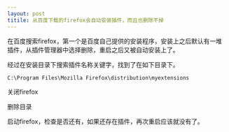 ```yaml
---
layout: post
titile: 从百度下载的firefox会自动安装插件，而且也删除不掉
---
```


在百度搜索firefox，第一个是百度自己提供的安装程序，安装上之后默认有一堆插件，从插件管理器中选择删除，重启之后又被自动安装上了。

经过在安装目录下搜索插件名称关键字，找到了在如下目录下。

```
C:\Program Files\Mozilla Firefox\distribution\myextensions
```

关闭firefox

删除目录

启动firefox，检查是否还有，如果还存在插件，再次重启应该就没有了。